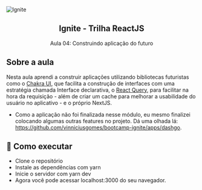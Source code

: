 <img alt="Ignite" src="https://i.imgur.com/eCVyxxy.png">
<h2 align="center">
  Ignite - Trilha ReactJS
</h2>
<p align="center">
  Aula 04: Construindo aplicação do futuro
</p>

## Sobre a aula

Nesta aula aprendi a construir aplicações utilizando bibliotecas futuristas como o [Chakra UI](https://chakra-ui.com), que facilita a construção de interfaces com uma estratégia chamada Interface declarativa, o [React Query](https://react-query.tanstack.com), para facilitar na hora da requisição - além de criar um cache para melhorar a usabilidade do usuário no aplicativo - e o próprio NextJS.

- Como a aplicação não foi finalizada nesse módulo, eu mesmo finalizei colocando algumas outras features no projeto. Dá uma olhada lá: <a href="https://github.com/vinniciusgomes/bootcamp-ignite/apps/dashgo">https://github.com/vinniciusgomes/bootcamp-ignite/apps/dashgo</a>.

## 🚀 Como executar

- Clone o repositório
- Instale as dependências com yarn
- Inicie o servidor com yarn dev
- Agora você pode acessar localhost:3000 do seu navegador.
